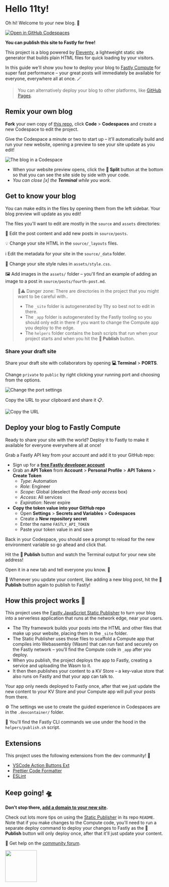# Hello 11ty!

Oh hi! Welcome to your new blog. 🎡

[![Open in GitHub Codespaces](https://github.com/codespaces/badge.svg)](https://codespaces.new/SueSmith/hello-eleventy)

**You can publish this site to Fastly for free!**

This project is a blog powered by [Eleventy](https://www.11ty.dev/), a lightweight static site generator that builds plain HTML files for quick loading by your visitors.

In this guide we'll show you how to deploy your blog to <a href="https://www.fastly.com/products/edge-compute" target="_blank">Fastly Compute</a> for super fast performance – your great posts will immediately be available for everyone, everywhere all at once. 🪄

> You can alternatively deploy your blog to other platforms, like <a href="https://pages.github.com/" target="_blank">GitHub Pages</a>. 

## Remix your own blog

**Fork** your own copy of [this repo](https://github.com/glitchdotcom/fastly-hello-eleventy), click **Code** > **Codespaces** and create a new Codespace to edit the project.

Give the Codespace a minute or two to start up – it'll automatically build and run your new website, opening a preview to see your site update as you edit! 

![The blog in a Codespace](https://github.com/user-attachments/assets/a86b11ed-76d5-4f74-9918-617e164d5c73)

* When your website preview opens, click the **🔎 Split** button at the bottom so that you can see the site side by side with your code.
* _You can close [x] the **Terminal** while you work._

## Get to know your blog

You can make edits in the files by opening them from the left sidebar. Your blog preview will update as you edit!

The files you'll want to edit are mostly in the `source` and `assets` directories:

📝 Edit the post content and add new posts in `source/posts`.

💡 Change your site HTML in the `source/_layouts` files.

ℹ️ Edit the metadata for your site in the `source/_data` folder.

🎨 Change your site style rules in `assets/style.css`.

🖼️ Add images in the `assets/` folder – you'll find an example of adding an image to a post in `source/posts/fourth-post.md`.

> 🚨⚠️ Danger zone: There are directories in the project that you might want to be careful with..
>
> * The `_site` folder is autogenerated by 11ty so best not to edit in there.
> * The `_app` folder is autogenerated by the Fastly tooling so you should only edit in there if you want to change the Compute app you deploy to the edge.
> * The `helpers` folder contains the bash scripts that run when your project starts and when you hit the **🚀 Publish** button.

### Share your draft site 

Share your draft site with collaborators by opening **💻 Terminal** > **PORTS**.

Change `private` to `public` by right clicking your running port and choosing from the options.

![Change the port settings](https://github.com/user-attachments/assets/31802b6e-b766-4b5b-8b59-529d31fdf4ee)

Copy the URL to your clipboard and share it 📋.

![Copy the URL](https://github.com/user-attachments/assets/a4704062-29e1-45b4-91e7-02599f001967)

## Deploy your blog to Fastly Compute

Ready to share your site with the world? Deploy it to Fastly to make it available for everyone everywhere all at once!

Grab a Fastly API key from your account and add it to your GitHub repo:

- Sign up for a <strong><a href="https://www.fastly.com/signup/" target="_blank">free Fastly developer account</a></strong>
- Grab an **API Token** from **Account** > **Personal Profile** > **API Tokens** > **Create Token**
  - _Type_: Automation
  - _Role_: Engineer
  - _Scope_: Global (deselect the _Read-only access_ box)
  - _Access_: All services
  - _Expiration_: Never expire
- **Copy the token value into your GitHub repo**
  - Open **Settings** > **Secrets and Variables** > **Codespaces**
  - Create a **New repository secret**
  - Enter the name `FASTLY_API_TOKEN`
  - Paste your token value in and save

Back in your Codespace, you should see a prompt to reload for the new environment variable so go ahead and click that.

Hit the **🚀 Publish** button and watch the Terminal output for your new site address!

Open it in a new tab and tell everyone you know. 📣

🎢 Whenever you update your content, like adding a new blog post, hit the **🚀 Publish** button again to publish to Fastly!

## How this project works 🧐

This project uses the <a href="https://github.com/fastly/compute-js-static-publish" target="_blank">Fastly JavaScript Static Publisher</a> to turn your blog into a serverless application that runs at the network edge, near your users. 

* The 11ty framework builds your posts into the HTML and other files that make up your website, placing them in the `_site` folder.
* The Static Publisher uses those files to scaffold a Compute app that compiles into Webassembly (Wasm) that can run fast and securely on the Fastly network – you'll find the Compute code in `_app` after you deploy.
* When you publish, the project deploys the app to Fastly, creating a service and uploading the Wasm to it.
* It then then publishes your content to a KV Store – a key-value store that also runs on Fastly and that your app can talk to.

Your app only needs deployed to Fastly once, after that we just update the new content to your KV Store and your Compute app will pull your posts from there.

⚙️ The settings we use to create the guided experience in Codespaces are in the `.devcontainer/` folder.

🧰 You'll find the Fastly CLI commands we use under the hood in the `helpers/publish.sh` script.

## Extensions

This project uses the following extensions from the dev community! 🙌

* [VSCode Action Buttons Ext](https://marketplace.visualstudio.com/items?itemName=jkearins.action-buttons-ext)
* [Prettier Code Formatter](https://marketplace.visualstudio.com/items?itemName=esbenp.prettier-vscode)
* [ESLint](https://marketplace.visualstudio.com/items?itemName=dbaeumer.vscode-eslint)

## Keep going! 🛸

**Don't stop there, <a href="https://www.fastly.com/documentation/solutions/tutorials/deliver-your-site/#sending-domain-traffic-to-fastly" target="_blank">add a domain to your new site</a>.**

Check out lots more tips on using the <a href="https://github.com/fastly/compute-js-static-publish" target="_blank">Static Publisher</a> in its repo `README`. Note that if you make changes to the Compute code, you'll need to run a separate deploy command to deploy your changes to Fastly as the **🚀 Publish** button will only deploy once, after that it'll just update your content.

🛟 Get help on the <a href="https://community.fastly.com" target="_blank">community forum</a>.

<img src="https://github.com/user-attachments/assets/17a8af4a-100f-416d-a1cf-f84174262138" width="100px"/>
